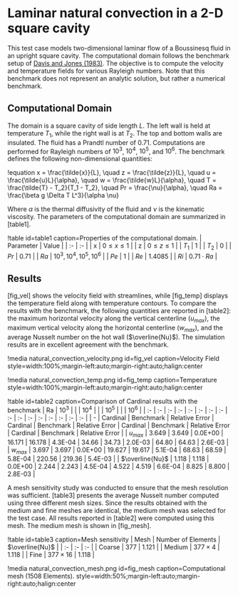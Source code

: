 # Laminar natural convection in a 2-D square cavity

This test case models two-dimensional laminar flow of a Boussinesq fluid in an upright square cavity. 
The computational domain follows the benchmark setup of [Davis and Jones (1983)](https://onlinelibrary.wiley.com/doi/abs/10.1002/fld.1650030304). The objective is to compute the velocity and temperature fields for various Rayleigh numbers. Note that this benchmark does not represent an analytic solution, but rather a numerical benchmark.

## Computational Domain

The domain is a square cavity of side length $L$. The left wall is held at temperature $T_1$, while the right wall is at $T_2$. The top and bottom walls are insulated. The fluid has a Prandtl number of 0.71. Computations are performed for Rayleigh numbers of $10^3$, $10^4$, $10^5$, and $10^6$. The benchmark defines the following non-dimensional quantities:

!equation
x = \frac{\tilde{x}}{L}, 
\quad z = \frac{\tilde{z}}{L},
\quad u = \frac{\tilde{u}L}{\alpha},
\quad w = \frac{\tilde{w}L}{\alpha},
\quad T = \frac{\tilde{T} - T_2}{T_1 - T_2},
\quad Pr = \frac{\nu}{\alpha},
\quad Ra = \frac{\beta g \Delta T L^3}{\alpha \nu}

Where $\alpha$ is the thermal diffusivity of the fluid and $\nu$ is the kinematic viscosity. The parameters of the computational domain are summarized in [table1].

!table id=table1 caption=Properties of the computational domain.
| Parameter | Value |
| :- | :- |
| x | $0 \leq x \leq 1$ |
| z | $0 \leq z \leq 1$ |
| $T_1$ | $1$ |
| $T_2$ | $0$ |
| $Pr$ | $0.71$ |
| $Ra$ | $10^3, 10^4, 10^5, 10^6$ |
| $Pe$ | $1$ |
| $Re$ | $1.4085$ |
| $Ri$ | $0.71 \cdot Ra$ |

## Results

[fig_vel] shows the velocity field with streamlines, while [fig_temp] displays the temperature field along with temperature contours. To compare the results with the benchmark, the following quantities are reported in [table2]: the maximum horizontal velocity along the vertical centerline ($u_{max}$), the maximum vertical velocity along the horizontal centerline ($w_{max}$), and the average Nusselt number on the hot wall ($\overline{Nu}$). The simulation results are in excellent agreement with the benchmark.

!media natural_convection_velocity.png
  id=fig_vel
  caption=Velocity Field
  style=width:100%;margin-left:auto;margin-right:auto;halign:center

!media natural_convection_temp.png
  id=fig_temp
  caption=Temperature
  style=width:100%;margin-left:auto;margin-right:auto;halign:center

!table id=table2 caption=Comparison of Cardinal results with the benchmark
| Ra | $10^3$ |  |  | $10^4$ |  |  | $10^5$ |  |  | $10^6$ |
| :- | :- | :- | :- | :- | :- | :- | :- | :- | :- | :- | :- | :- | :- | :- | :- |
| - | Cardinal | Benchmark | Relative Error | Cardinal | Benchmark | Relative Error | Cardinal | Benchmark | Relative Error | Cardinal | Benchmark | Relative Error |
| $u_{max}$ | 3.649 | 3.649 | 0.0E+00 | 16.171 | 16.178 | 4.3E-04 | 34.66 | 34.73 | 2.0E-03 | 64.80 | 64.63 | 2.6E-03 |
| $w_{max}$ | 3.697 | 3.697 | 0.0E+00 | 19.627 | 19.617 | 5.1E-04 | 68.63 | 68.59 | 5.8E-04 | 220.56 | 219.36 | 5.4E-03 |
| $\overline{Nu}$ | 1.118 | 1.118 | 0.0E+00 | 2.244 | 2.243 | 4.5E-04 | 4.522 | 4.519 | 6.6E-04 | 8.825 | 8.800 | 2.8E-03 |   

A mesh sensitivity study was conducted to ensure that the mesh resolution was sufficient. [table3] presents the average Nusselt number computed using three different mesh sizes. Since the results obtained with the medium and fine meshes are identical, the medium mesh was selected for the test case. All results reported in [table2] were computed using this mesh. The medium mesh is shown in [fig_mesh].

!table id=table3 caption=Mesh sensitivity
| Mesh | Number of Elements | $\overline{Nu}$ |
| :- | :- | :- |
| Coarse | $377$ | 1.121 |
| Medium | $377 \times 4$ | 1.118 |
| Fine | $377 \times 16$ | 1.118  |

!media natural_convection_mesh.png
  id=fig_mesh
  caption=Computational mesh (1508 Elements).
  style=width:50%;margin-left:auto;margin-right:auto;halign:center